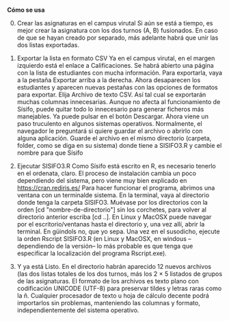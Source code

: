**Cómo se usa**

0. Crear las asignaturas en el campus virutal
Si aún se está a tiempo, es mejor crear la asignatura con los dos turnos (A, B) fusionados. En caso de que se hayan creado por separado, más adelante habrá que unir las dos listas exportadas.

1. Exportar la lista en formato CSV
Ya en el campus virutal, en el margen izquierdo está el enlace a Calificaciones.  Se habrá abierto una página con la lista de estudiantes con mucha información. Para exportarla, vaya a la pestaña Exportar arriba a la derecha.
Ahora desaparecen los estudiantes y aparecen nuevas pestañas con las opciones de formatos para exportar. Elija Archivo de texto CSV.  Ası́ tal cual se exportarán muchas columnas innecesarias. Aunque no afecta al funcionamiento de Sı́sifo, puede quitar todo lo innecesario para generar ficheros más manejables.
Ya puede pulsar en el botón Descargar.
Ahora viene un paso truculento en algunos sistemas operativos. Normalmente, el navegador le preguntará si quiere guardar el archivo o abrirlo con alguna aplicación. Guarde el archivo en el mismo directorio (carpeta, folder, como se diga en su sistema) donde tiene a SISIFO3.R y cambie el nombre para que Sı́sifo

2. Ejecutar SISIFO3.R
Como Sı́sifo está escrito en R, es necesario tenerlo en el ordenata, claro. El proceso de instalación cambia un poco dependiendo del sistema, pero viene muy bien explicado en https://cran.rediris.es/
Para hacer funcionar el programa, abrimos una ventana con un terminalde sistema. En la terminal, vaya al directorio donde tenga la carpeta SISIFO3. Muévase por los directorios con la orden [cd "nombre-de-directorio"] sin los corchetes, para volver al directorio anterior escriba [cd ..]. En Linux y MacOSX puede navegar por el escritorio/ventanas hasta el directorio y, una vez allı́, abrir la terminal. En güindols no, que yo sepa. Una vez en el susodicho, ejecute la orden Rscript SISIFO3.R (en Linux y MacOSX, en windous –dependiendo de la versión– lo más probable es que tenga que especificar la localización del programa Rscript.exe).

3. Y ya está
Listo. En el directorio habrán aparecido 12 nuevos archivos (las dos listas totales de los dos turnos, más los 2 × 5 listados de grupos de las asignaturas.  El formato de los archivos es texto plano con codificación UNICODE (UTF-8) para preservar tildes y letras raras como la ñ. Cualquier procesador de texto u hoja de cálculo decente podrá importarlos sin problemas, manteniendo las columnas y formato, independientemente del sistema operativo.

